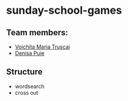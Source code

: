 # sunday-school-games

## Team members:

- [Voichita Maria Truscai](https://github.com/sabovoichita)
- [Denisa Puie](https://github.com/dpuie)

## Structure

- wordsearch
- cross out
